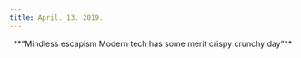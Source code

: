 ```yaml
---
title: April. 13. 2019.
---
```








  <p style="text-align: center;">**“Mindless escapism    
   Modern tech has some merit    
   crispy crunchy day”**</p> 